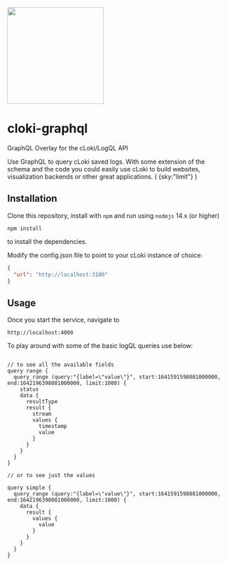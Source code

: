 <img src="https://user-images.githubusercontent.com/1423657/147935343-598c7dfd-1412-4bad-9ac6-636994810443.png" width=220 />

# cloki-graphql
GraphQL Overlay for the cLoki/LogQL API


Use GraphQL to query cLoki saved logs. With some extension of the schema and the code you could easily use cLoki to build websites, visualization backends or other great applications. ( {sky:"limit"} )


## Installation

Clone this repository, install with ```npm``` and run using ```nodejs``` 14.x (or higher)

```
npm install
```

to install the dependencies.


Modify the config.json file to point to your cLoki instance of choice:

```JSON
{
  "url": "http://localhost:3100"
}
```

## Usage

Once you start the service, navigate to
```
http://localhost:4000
```

To play around with some of the basic logQL queries use below:

```

// to see all the available fields
query range {
  query_range (query:"{label=\"value\"}", start:1641591598081000000, end:1642196398081000000, limit:1000) {
    status
    data {
      resultType
      result {
        stream
        values {
          timestamp
          value
        }
      }
    }
  }
}

// or to see just the values

query simple {
  query_range (query:"{label=\"value\"}", start:1641591598081000000, end:1642196398081000000, limit:1000) {
    data {
      result {
        values {
          value
        }
      }
    }
  }
}
```
